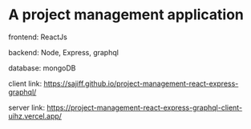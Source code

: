 # A project management application
frontend: ReactJs

backend: Node, Express, graphql

database: mongoDB

client link: https://sajiff.github.io/project-management-react-express-graphql/

server link: https://project-management-react-express-graphql-client-uihz.vercel.app/
